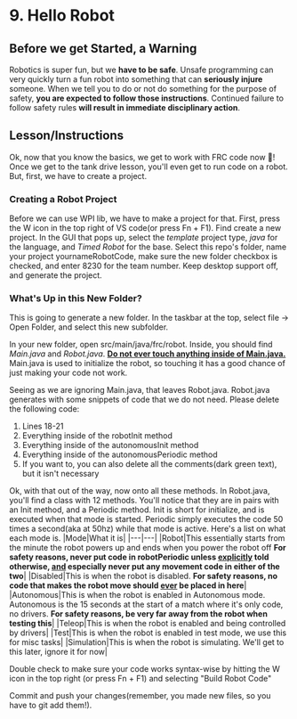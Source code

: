 # 9. Hello Robot

## Before we get Started, a Warning

Robotics is super fun, but we **have to be safe**. Unsafe programming can very quickly turn a fun robot into something that can **seriously injure** someone. When we tell you to do or not do something for the purpose of safety, **you are expected to follow those instructions**. Continued failure to follow safety rules **will result in immediate disciplinary action**.

## Lesson/Instructions

Ok, now that you know the basics, we get to work with FRC code now :confetti_ball:! Once we get to the tank drive lesson, you'll even get to run code on a robot. But, first, we have to create a project.

### Creating a Robot Project

Before we can use WPI lib, we have to make a project for that. First, press the W icon in the top right of VS code(or press Fn + F1). Find create a new project. In the GUI that pops up, select the *template* project type, *java* for the language, and *Timed Robot* for the base. Select this repo's folder, name your project yournameRobotCode, make sure the new folder checkbox is checked, and enter 8230 for the team number. Keep desktop support off, and generate the project. 


### What's Up in this New Folder?

This is going to generate a new folder. In the taskbar at the top, select file -> Open Folder, and select this new subfolder. 

In your new folder, open src/main/java/frc/robot. Inside, you should find *Main.java* and *Robot.java*. <u>**Do not ever touch anything inside of Main.java.**</u> Main.java is used to initialize the robot, so touching it has a good chance of just making your code not work. 

Seeing as we are ignoring Main.java, that leaves Robot.java. Robot.java generates with some snippets of code that we do not need. Please delete the following code:
1. Lines 18-21
2. Everything inside of the robotInit method
3. Everything inside of the autonomousInit method
4. Everything inside of the autonomousPeriodic method
5. If you want to, you can also delete all the comments(dark green text), but it isn't necessary

Ok, with that out of the way, now onto all these methods. In Robot.java, you'll find a class with 12 methods. You'll notice that they are in pairs with an Init method, and a Periodic method. Init is short for initialize, and is executed when that mode is started. Periodic simply executes the code 50 times a second(aka at 50hz) while that mode is active. Here's a list on what each mode is.
|Mode|What it is|
|---|---|
|Robot|This essentially starts from the minute the robot powers up and ends when you power the robot off **For safety reasons, never put code in robotPeriodic unless <u>explicitly</u> told otherwise, <u>and</u> especially never put any movement code in either of the two**|
|Disabled|This is when the robot is disabled. **For safety reasons, no code that makes the robot move should <u>ever</u> be placed in here**|
|Autonomous|This is when the robot is enabled in Autonomous mode. Autonomous is the 15 seconds at the start of a match where it's only code, no drivers. **For safety reasons, be very far away from the robot when testing this**|
|Teleop|This is when the robot is enabled and being controlled by drivers|
|Test|This is when the robot is enabled in test mode, we use this for misc tasks|
|Simulation|This is when the robot is simulating. We'll get to this later, ignore it for now|

Double check to make sure your code works syntax-wise by hitting the W icon in the top right (or press Fn + F1) and selecting "Build Robot Code"

Commit and push your changes(remember, you made new files, so you have to git add them!). 
